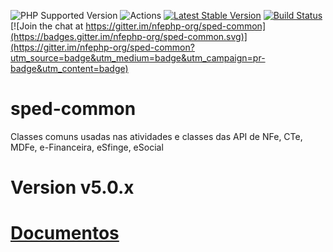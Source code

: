 ![PHP Supported Version][ico-php]
![Actions](https://github.com/nfephp-org/sped-common/actions/workflows/ci.yml/badge.svg)
[![Latest Stable Version][ico-stable]][link-packagist]
[![Build Status](https://scrutinizer-ci.com/g/nfephp-org/sped-common/badges/build.png?b=master)](https://scrutinizer-ci.com/g/nfephp-org/sped-common/build-status/master)
[![Join the chat at https://gitter.im/nfephp-org/sped-common](https://badges.gitter.im/nfephp-org/sped-common.svg)](https://gitter.im/nfephp-org/sped-common?utm_source=badge&utm_medium=badge&utm_campaign=pr-badge&utm_content=badge)

# sped-common

Classes comuns usadas nas atividades e classes das API de NFe, CTe, MDFe, e-Financeira, eSfinge, eSocial

# Version v5.0.x

# [Documentos](docs/README.md)

[ico-php]: https://img.shields.io/packagist/php-v/nfephp-org/sped-common
[ico-stable]: https://poser.pugx.org/nfephp-org/sped-common/version
[link-packagist]: https://packagist.org/packages/nfephp-org/sped-common
